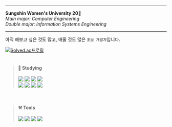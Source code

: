<!--
**TwoMal2/TwoMal2** is a ✨ _special_ ✨ repository because its `README.md` (this file) appears on your GitHub profile.

Here are some ideas to get you started:

- 🔭 I’m currently working on ...
- 🌱 I’m currently learning ...
- 👯 I’m looking to collaborate on ...
- 🤔 I’m looking for help with ...
- 💬 Ask me about ...
- 📫 How to reach me: ...
- 😄 Pronouns: ...
- ⚡ Fun fact: ...
-->
---

**Sungshin Women's University 20**🔮  
*Main major: Computer Engineering  
Double major: Information Systems Engineering*


---

아직 해보고 싶은 것도 많고, 배울 것도 많은 `초보 개발자`입니다.

[![Solved.ac프로필](http://mazassumnida.wtf/api/v2/generate_badge?boj=damaon)](https://solved.ac/damaon)  
</br>


> #### 📃 Studying  
> <img src="https://img.shields.io/badge/C-A8B9CC?style=flat-square&logo=C&logoColor=black"/> 
> <img src="https://img.shields.io/badge/C++-00599C?style=flat-square&logo=C++&logoColor=white"/> 
> <img src="https://img.shields.io/badge/C Sharp-239120?style=flat-square&logo=C Sharp&logoColor=white"/> 
> <img src="https://img.shields.io/badge/Python-3776AB?style=flat-square&logo=Python&logoColor=white"/></br>  
> <img src="https://img.shields.io/badge/Java-007396?style=flat-square&logo=Java&logoColor=white"/>
> <img src="https://img.shields.io/badge/JavaScript-F7DF1E?style=flat-square&logo=JavaScript&logoColor=white"/> 
> <img src="https://img.shields.io/badge/MySQL-4479A1?style=flat-square&logo=MySQL&logoColor=white"/> 
> <img src="https://img.shields.io/badge/Node.js-339933?style=flat-square&logo=Node.js&logoColor=white"/>
   
</br>

> #### ⚒ Tools   
> <img src="https://img.shields.io/badge/Github-181717?style=flat-square&logo=Github&logoColor=white"/> <img src="https://img.shields.io/badge/Android Studio-3DDC84?style=flat-square&logo=Android Studio&logoColor=white"/> <img src="https://img.shields.io/badge/Unity-000000?style=flat-square&logo=Unity&logoColor=white"/> <img src="https://img.shields.io/badge/Visual Studio Code-007ACC?style=flat-square&logo=Visual Studio Code&logoColor=white"/>



